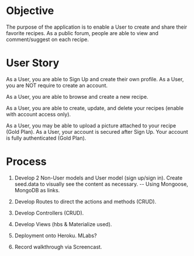 # Objective

The purpose of the application is to enable a User to create and share their favorite recipes.
As a public forum, people are able to view and comment/suggest on each recipe.


# User Story

As a User, you are able to Sign Up and create their own profile.
As a User, you are NOT require to create an account.

As a User, you are able to browse and create a new recipe.

As a User, you are able to create, update, and delete your recipes (enable with account access only).

As a User, you may be able to upload a picture attached to your recipe (Gold Plan).
As a User, your account is secured after Sign Up. Your account is fully authenticated (Gold Plan).

# Process

1. Develop 2 Non-User models and User model (sign up/sign in). Create seed.data to visually see the content as necessary.
  -- Using Mongoose, MongoDB as links.
2. Develop Routes to direct the actions and methods (CRUD).
3. Develop Controllers (CRUD).
4. Develop Views (hbs & Materialize used).

5. Deployment onto Heroku. MLabs?
6. Record walkthrough via Screencast. 